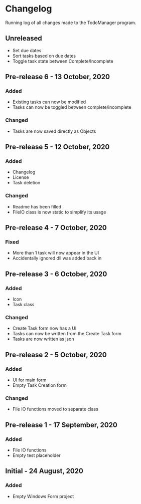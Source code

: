 # Changelog
Running log of all changes made to the TodoManager program.

## Unreleased
* Set due dates 
* Sort tasks based on due dates
* Toggle task state between Complete/Incomplete

## Pre-release 6 - 13 October, 2020
### Added
* Existing tasks can now be modified
* Tasks can now be toggled between complete/incomplete

### Changed
* Tasks are now saved directly as Objects

## Pre-release 5 - 12 October, 2020
### Added
* Changelog
* License
* Task deletion

### Changed
* Readme has been filled
* FileIO class is now static to simplify its usage

## Pre-release 4 - 7 October, 2020
### Fixed
* More than 1 task will now appear in the UI
* Accidentally ignored dll was added back in

## Pre-release 3 - 6 October, 2020
### Added
* Icon
* Task class

### Changed
* Create Task form now has a UI
* Tasks can now be written from the Create Task form
* Tasks are now written as json

## Pre-release 2 - 5 October, 2020
### Added
* UI for main form
* Empty Task Creation form

### Changed
* File IO functions moved to separate class

## Pre-release 1 - 17 September, 2020
### Added
* File IO functions
* Empty test placeholder

## Initial - 24 August, 2020
### Added
* Empty Windows Form project
